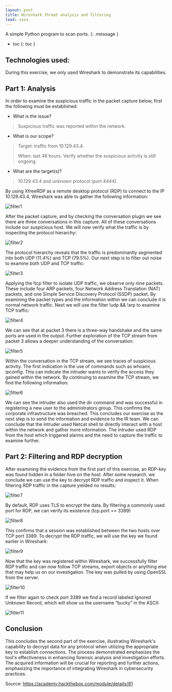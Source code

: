 ```yaml
---
layout: post
title: Wireshark threat analysis and filtering
lead: xxxx.
---
```


A simple Python program to scan ports.
{: .message }

- toc
{: toc }

## Technologies used:

During this exercise, we only used Wireshark to demonstrate its capabilities.

## Part 1: Analysis

In order to examine the suspicious traffic in the packet capture below, first the following must be established:

-   What is the issue?
> Suspicious traffic was reported within the network.
-   What is our scope?
> Target: traffic from 10.129.43.4.
> 
> When: last 48 hours. Verify whether the suspicious activity is still ongoing.
-   What are the target(s)?
> 10.129.43.4 and unknown protocol (port 4444).

By using XfreeRDP as a remote desktop protocol (RDP) to connect to the IP 10.129.43.4, Wireshark was able to gather the following information:

<img src="/assets/jpg/Filter1.jpg" alt="filter1">

After the packet capture, and by checking the conversation plugin we see there are three conversations in this capture. All of these conversations include our suspicious host. We will now verify what the traffic is by inspecting the protocol hierarchy:

<img src="/assets/jpg/Filter2.jpg" alt="filter2">

The protocol hierarchy reveals that the traffic is predominantly segmented into both UDP (11.4%) and TCP (79.5%). Our next step is to filter out noise to examine both UDP and TCP traffic:

<img src="/assets/jpg/Filter3.jpg" alt="filter3">

Applying the !tcp filter to isolate UDP traffic, we observe only nine packets. These include four ARP packets, four Network Address Translation (NAT) packets, and one Simple Service Discovery Protocol (SSDP) packet. By examining the packet types and the information within we can conclude it is normal network traffic. Next we will use the filter !udp && !arp to examine TCP traffic:

<img src="/assets/jpg/Filter4.jpg" alt="filter4">

We can see that at packet 3 there is a three-way handshake and the same ports are used in the output. Further exploration of the TCP stream from packet 3 allows a deeper understanding of the conversation:

<img src="/assets/jpg/Filter5.jpg" alt="filter5">

Within the conversation in the TCP stream, we see traces of suspicious activity. The first indication is the use of commands such as whoami, ipconfig. This can indicate the intruder wants to verify the access they gained within the network.
By continuing to examine the TCP stream, we find the following information:

<img src="/assets/jpg/Filter6.jpg" alt="filter6">

We can see the intruder also used the dir command and was successful in registering a new user to the administrators group. This confirms the corporate infrastructure was breached. This concludes our exercise as the next step is to send the information and evidence to the IR team.
We can conclude that the intruder used Netcat shell to directly interact with a host within the network and gather more information. The intruder used RDP from the host which triggered alarms and the need to capture the traffic to examine further.

## Part 2: Filtering and RDP decryption

After examining the evidence from the first part of this exercise, an RDP-key was found hidden in a folder hive on the host. After some research, we conclude we can use the key to decrypt RDP traffic and inspect it.
When filtering RDP traffic in the capture yielded no results:

<img src="/assets/jpg/Filter7.jpg" alt="filter7">

By default, RDP uses TLS to encrypt the data. By filtering a commonly used port for RDP, we can verify its existence (tcp.port == 3389)

<img src="/assets/jpg/Filter8.jpg" alt="filter8">

This confirms that a session was established between the two hosts over TCP port 3389. To decrypt the RDP traffic, we will use the key we found earlier in Wireshark:

<img src="/assets/jpg/Filter9.jpg" alt="filter9">

Now that the key was registered within Wireshark, we successfully filter RDP traffic and can now follow TCP streams, export objects or anything else that may help us on our investigation. The key was pulled by using OpenSSL from the server.

<img src="/assets/jpg/Filter10.jpg" alt="filter10">

If we filter again to check port 3389 we find a record labeled Ignored Unknown Record, which will show us the username “bucky” in the ASCII:

<img src="/assets/jpg/Filter11.jpg" alt="filter11">

## Conclusion

This concludes the second part of the exercise, illustrating Wireshark's capability to decrypt data for any protocol when utilizing the appropriate key to establish connections. The process demonstrated emphasizes the tool's effectiveness in enhancing forensic analysis and investigation efforts. The acquired information will be crucial for reporting and further actions, emphasizing the importance of integrating Wireshark in cybersecurity practices.

Source: https://academy.hackthebox.com/module/details/81

[^fn-sample]: Handy! Now click the return link to go back.
